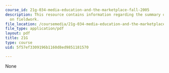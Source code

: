 ```yaml
---
course_id: 21g-034-media-education-and-the-marketplace-fall-2005
description: This resource contains information regarding the summary of the project
  on fieldwork.
file_location: /coursemedia/21g-034-media-education-and-the-marketplace-fall-2005/5f57ef3309196b1160d8ed9851181570_MIT21G_034F05_fieldwrkproj.pdf
file_type: application/pdf
layout: pdf
title: 21G
type: course
uid: 5f57ef3309196b1160d8ed9851181570

---
```

None